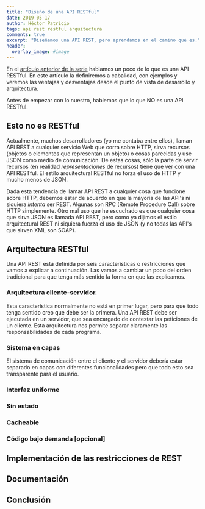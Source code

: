 ```yaml
---
title: "Diseño de una API RESTful"
date: 2019-05-17
author: Héctor Patricio
tags: api rest restful arquitectura
comments: true
excerpt: "Diseñemos una API REST, pero aprendamos en el camino qué es."
header:
  overlay_image: #image
---
```


En el [artículo anterior de la serie](/2019/05/06/diseno-y-desarrollo-de-una-api-desde-cero.html) hablamos un poco de lo que es una API RESTful. En este artículo la definiremos a cabalidad, con ejemplos y veremos las ventajas y desventajas desde el punto de vista de desarrollo y arquitectura.

Antes de empezar con lo nuestro, hablemos que lo que NO es una API RESTful.

## Esto no es RESTful

Actualmente, muchos desarrolladores (yo me contaba entre ellos), llaman API REST a cualquier servicio Web que corra sobre HTTP, sirva recursos (objetos o elementos que representan un objeto) o cosas parecidas y use JSON como medio de comunicación.
De estas cosas, sólo la parte de servir recursos (en realidad _representaciones_ de recursos) tiene que ver con una API RESTful. El estilo arquitectural RESTful no forza el uso de HTTP y mucho menos de JSON.

Dada esta tendencia de llamar API REST a cualquier cosa que funcione sobre HTTP, debemos estar de acuerdo en que la mayoría de las API's ni siquiera _intenta_ ser REST.
Algunas son RPC (Remote Procedure Call) sobre HTTP simplemente. Otro mal uso que he escuchado es que cualquier cosa que sirva JSON es llamada API REST, pero como ya dijimos el estilo arquitectural REST ni siquiera fuerza el uso de JSON (y no todas las API's que sirven XML son SOAP).

## Arquitectura RESTful

Una API REST está definida por seis características o restricciones que vamos a explicar a continuación. Las vamos a cambiar un poco del orden tradicional para que tenga más sentido la forma en que las explicamos.

### Arquitectura cliente-servidor.

Esta característica normalmente no está en primer lugar, pero para que todo tenga sentido creo que debe ser la primera. Una API REST debe ser ejecutada en un servidor, que sea encargado de contestar las peticiones de un cliente. Esta arquitectura nos permite separar claramente las responsabilidades de cada programa.

### Sistema en capas

El sistema de comunicación entre el cliente y el servidor debería estar separado en capas con diferentes funcionalidades pero que todo esto sea transparente para el usuario.

### Interfaz uniforme

### Sin estado

### Cacheable

### Código bajo demanda [opcional]

## Implementación de las restricciones de REST

## Documentación

## Conclusión
